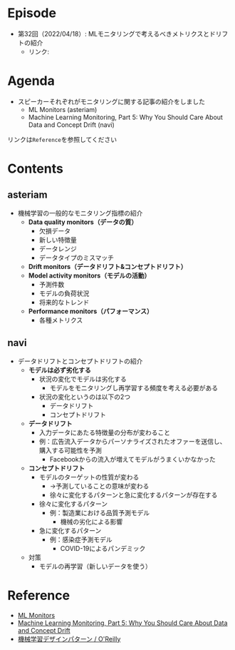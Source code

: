 # Episode
- 第32回（2022/04/18）: MLモニタリングで考えるべきメトリクスとドリフトの紹介
    - リンク: 

# Agenda
- スピーカーそれぞれがモニタリングに関する記事の紹介をしました
    - ML Monitors (asteriam)
    - Machine Learning Monitoring, Part 5: Why You Should Care About Data and Concept Drift (navi)

リンクは`Reference`を参照してください

# Contents
## asteriam
- 機械学習の一般的なモニタリング指標の紹介
    - **Data quality monitors（データの質）**
        - 欠損データ
        - 新しい特徴量
        - データレンジ
        - データタイプのミスマッチ
    - **Drift monitors（データドリフト&コンセプトドリフト）**
    - **Model activity monitors（モデルの活動）**
        - 予測件数
        - モデルの負荷状況
        - 将来的なトレンド
    - **Performance monitors（パフォーマンス）**
        - 各種メトリクス

## navi
- データドリフトとコンセプトドリフトの紹介
    - **モデルは必ず劣化する**
        - 状況の変化でモデルは劣化する
            - モデルをモニタリングし再学習する頻度を考える必要がある
        - 状況の変化というのは以下の2つ
            - データドリフト
            - コンセプトドリフト
    - **データドリフト**
        - 入力データにあたる特徴量の分布が変わること
        - 例：広告流入データからパーソナライズされたオファーを送信し、購入する可能性を予測
            - Facebookからの流入が増えてモデルがうまくいかなかった
    - **コンセプトドリフト**
        - モデルのターゲットの性質が変わる
            - →予測していることの意味が変わる
            - 徐々に変化するパターンと急に変化するパターンが存在する
        - 徐々に変化するパターン
            - 例：製造業における品質予測モデル
                - 機械の劣化による影響
        - 急に変化するパターン
            - 例：感染症予測モデル
                - COVID-19によるパンデミック
    - 対策
        - モデルの再学習（新しいデータを使う）

# Reference
- [ML Monitors](https://censius.ai/wiki/ml-monitors)
- [Machine Learning Monitoring, Part 5: Why You Should Care About Data and Concept Drift](https://evidentlyai.com/blog/machine-learning-monitoring-data-and-concept-drift)
- [機械学習デザインパターン / O'Reilly](https://www.oreilly.co.jp/books/9784873119564/)
